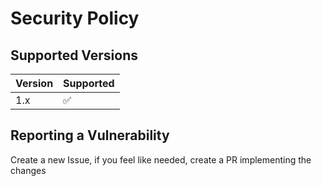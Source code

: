 # Security Policy

## Supported Versions

| Version | Supported          |
| ------- | ------------------ |
| 1.x   | :white_check_mark: |

## Reporting a Vulnerability

Create a new Issue, if you feel like needed, create a PR implementing the changes
